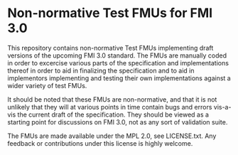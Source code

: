Non-normative Test FMUs for FMI 3.0
===================================

This repository contains non-normative Test FMUs implementing draft
versions of the upcoming FMI 3.0 standard. The FMUs are manually
coded in order to excercise various parts of the specification and
implementations thereof in order to aid in finalizing the specification
and to aid in implementors implementing and testing their own
implementations against a wider variety of test FMUs.

It should be noted that these FMUs are non-normative, and that it is
not unlikely that they will at various points in time contain bugs and
errors vis-a-vis the current draft of the specification. They should
be viewed as a starting point for discussions on FMI 3.0, not as any
sort of validation suite.

The FMUs are made available under the MPL 2.0, see LICENSE.txt. Any
feedback or contributions under this license is highly welcome.
